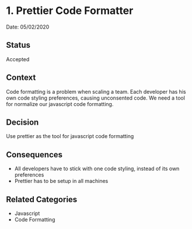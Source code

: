 # 1. Prettier Code Formatter

Date: 05/02/2020

## Status

Accepted

## Context

Code formatting is a problem when scaling a team. Each developer has his own code styling preferences, causing unconsented code.
We need a tool for normalize our javascript code formatting.

## Decision

Use prettier as the tool for javascript code formatting

## Consequences

- All developers have to stick with one code styling, instead of its own preferences
- Prettier has to be setup in all machines

## Related Categories

- Javascript
- Code Formatting
